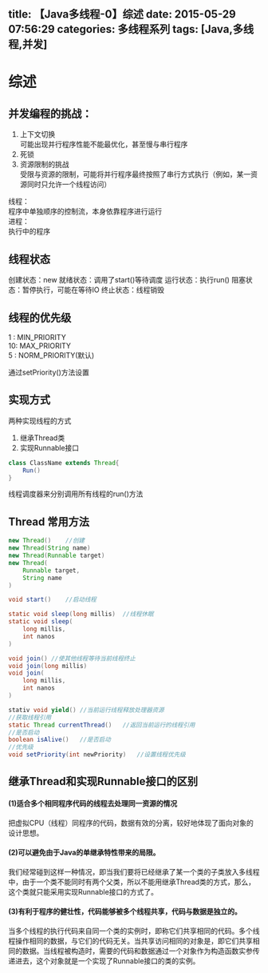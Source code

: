 title: 【Java多线程-0】综述
date: 2015-05-29 07:56:29
categories: 多线程系列
tags: [Java,多线程,并发]
---

# 综述 

## 并发编程的挑战：  

1. 上下文切换   
    可能出现并行程序性能不能最优化，甚至慢与串行程序  
2. 死锁  
3. 资源限制的挑战  
    受限与资源的限制，可能将并行程序最终按照了串行方式执行（例如，某一资源同时只允许一个线程访问）  

 
线程：  
   程序中单独顺序的控制流，本身依靠程序进行运行  
进程：  
   执行中的程序  



## 线程状态
创建状态：new
就绪状态：调用了start()等待调度
运行状态：执行run()
阻塞状态：暂停执行，可能在等待IO
终止状态：线程销毁



## 线程的优先级

1 :  MIN_PRIORITY    
10:  MAX_PRIORITY  
5 :  NORM_PRIORITY(默认)    

通过setPriority()方法设置  
  
## 实现方式 
两种实现线程的方式   


1. 继承Thread类   
2. 实现Runnable接口    


```Java
class ClassName extends Thread{
    Run()
}  
```
线程调度器来分别调用所有线程的run()方法   


## Thread 常用方法 

```Java
new Thread()	//创建
new Thread(String name)
new Thread(Runnable target)
new Thread(
    Runnable target,
    String name
)

void start()	//启动线程

static void sleep(long millis)	//线程休眠
static void sleep(
    long millis,
    int nanos
)

void join()	//使其他线程等待当前线程终止
void join(long millis)
void join(
    long millis,
    int nanos
)

stativ void yield()	//当前运行线程释放处理器资源
//获取线程引用	
static Thread currentThread()	//返回当前运行的线程引用
//是否启动
boolean isAlive()	//是否启动
//优先级	
void setPriority(int newPriority)	//设置线程优先级
```  

## 继承Thread和实现Runnable接口的区别	  
#### (1)适合多个相同程序代码的线程去处理同一资源的情况      


把虚拟CPU（线程）同程序的代码，数据有效的分离，较好地体现了面向对象的设计思想。   



#### (2)可以避免由于Java的单继承特性带来的局限。  



我们经常碰到这样一种情况，即当我们要将已经继承了某一个类的子类放入多线程中，由于一个类不能同时有两个父类，所以不能用继承Thread类的方式，那么，这个类就只能采用实现Runnable接口的方式了。     


#### (3)有利于程序的健壮性，代码能够被多个线程共享，代码与数据是独立的。  


当多个线程的执行代码来自同一个类的实例时，即称它们共享相同的代码。多个线程操作相同的数据，与它们的代码无关。当共享访问相同的对象是，即它们共享相同的数据。当线程被构造时，需要的代码和数据通过一个对象作为构造函数实参传递进去，这个对象就是一个实现了Runnable接口的类的实例。    